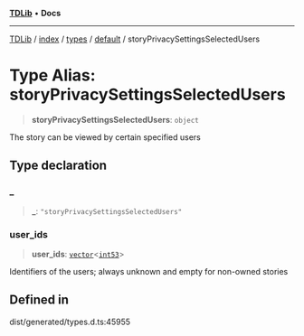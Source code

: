 [**TDLib**](../../../../../../README.md) • **Docs**

***

[TDLib](../../../../../../modules.md) / [index](../../../../../README.md) / [types](../../../README.md) / [default](../README.md) / storyPrivacySettingsSelectedUsers

# Type Alias: storyPrivacySettingsSelectedUsers

> **storyPrivacySettingsSelectedUsers**: `object`

The story can be viewed by certain specified users

## Type declaration

### \_

> **\_**: `"storyPrivacySettingsSelectedUsers"`

### user\_ids

> **user\_ids**: [`vector`](vector.md)\<[`int53`](int53-1.md)\>

Identifiers of the users; always unknown and empty for non-owned stories

## Defined in

dist/generated/types.d.ts:45955
